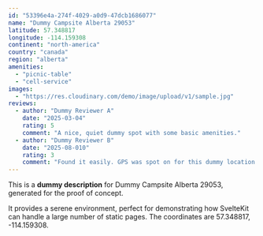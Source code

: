 ```yaml
---
id: "53396e4a-274f-4029-a0d9-47dcb1686077"
name: "Dummy Campsite Alberta 29053"
latitude: 57.348817
longitude: -114.159308
continent: "north-america"
country: "canada"
region: "alberta"
amenities:
  - "picnic-table"
  - "cell-service"
images:
  - "https://res.cloudinary.com/demo/image/upload/v1/sample.jpg"
reviews:
  - author: "Dummy Reviewer A"
    date: "2025-03-04"
    rating: 5
    comment: "A nice, quiet dummy spot with some basic amenities."
  - author: "Dummy Reviewer B"
    date: "2025-08-010"
    rating: 3
    comment: "Found it easily. GPS was spot on for this dummy location."
---
```


This is a **dummy description** for Dummy Campsite Alberta 29053, generated for the proof of concept.

It provides a serene environment, perfect for demonstrating how SvelteKit can handle a large number of static pages. The coordinates are 57.348817, -114.159308.
